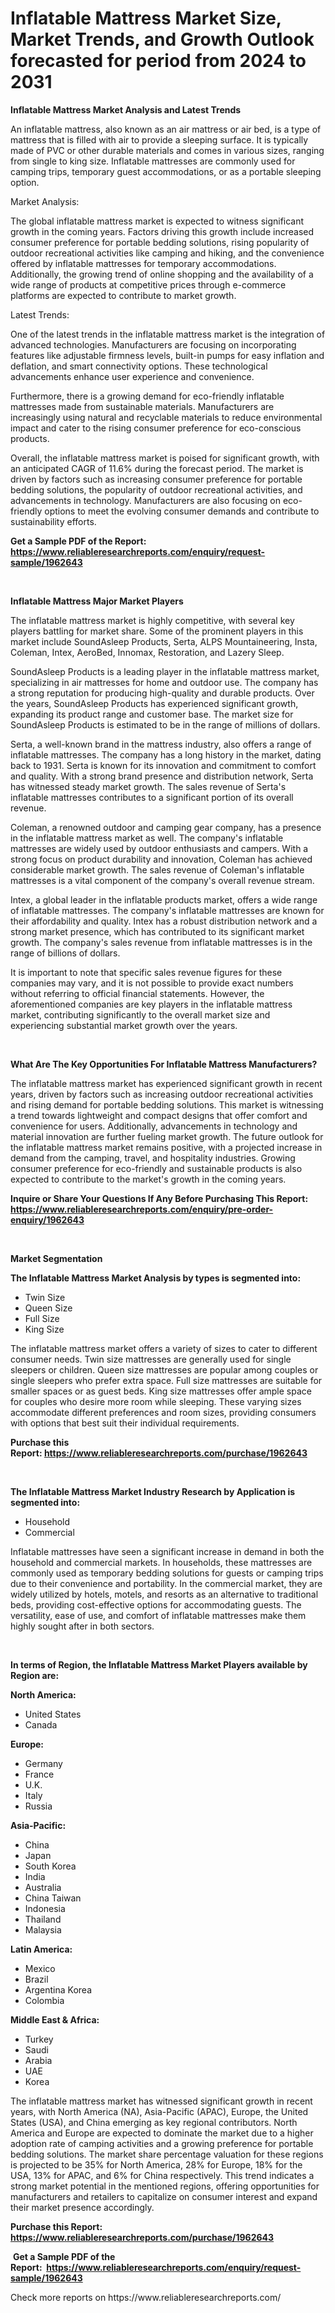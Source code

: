 <p><h1>Inflatable Mattress Market Size, Market Trends, and Growth Outlook forecasted for period from 2024 to 2031</h1></p><p><strong>Inflatable Mattress Market Analysis and Latest Trends</strong></p>
<p><p>An inflatable mattress, also known as an air mattress or air bed, is a type of mattress that is filled with air to provide a sleeping surface. It is typically made of PVC or other durable materials and comes in various sizes, ranging from single to king size. Inflatable mattresses are commonly used for camping trips, temporary guest accommodations, or as a portable sleeping option.</p><p>Market Analysis:</p><p>The global inflatable mattress market is expected to witness significant growth in the coming years. Factors driving this growth include increased consumer preference for portable bedding solutions, rising popularity of outdoor recreational activities like camping and hiking, and the convenience offered by inflatable mattresses for temporary accommodations. Additionally, the growing trend of online shopping and the availability of a wide range of products at competitive prices through e-commerce platforms are expected to contribute to market growth.</p><p>Latest Trends:</p><p>One of the latest trends in the inflatable mattress market is the integration of advanced technologies. Manufacturers are focusing on incorporating features like adjustable firmness levels, built-in pumps for easy inflation and deflation, and smart connectivity options. These technological advancements enhance user experience and convenience.</p><p>Furthermore, there is a growing demand for eco-friendly inflatable mattresses made from sustainable materials. Manufacturers are increasingly using natural and recyclable materials to reduce environmental impact and cater to the rising consumer preference for eco-conscious products.</p><p>Overall, the inflatable mattress market is poised for significant growth, with an anticipated CAGR of 11.6% during the forecast period. The market is driven by factors such as increasing consumer preference for portable bedding solutions, the popularity of outdoor recreational activities, and advancements in technology. Manufacturers are also focusing on eco-friendly options to meet the evolving consumer demands and contribute to sustainability efforts.</p></p>
<p><strong>Get a Sample PDF of the Report:&nbsp; <a href="https://www.reliableresearchreports.com/enquiry/request-sample/1962643">https://www.reliableresearchreports.com/enquiry/request-sample/1962643</a></strong></p>
<p>&nbsp;</p>
<p><strong>Inflatable Mattress Major Market Players</strong></p>
<p><p>The inflatable mattress market is highly competitive, with several key players battling for market share. Some of the prominent players in this market include SoundAsleep Products, Serta, ALPS Mountaineering, Insta, Coleman, Intex, AeroBed, Innomax, Restoration, and Lazery Sleep.</p><p>SoundAsleep Products is a leading player in the inflatable mattress market, specializing in air mattresses for home and outdoor use. The company has a strong reputation for producing high-quality and durable products. Over the years, SoundAsleep Products has experienced significant growth, expanding its product range and customer base. The market size for SoundAsleep Products is estimated to be in the range of millions of dollars.</p><p>Serta, a well-known brand in the mattress industry, also offers a range of inflatable mattresses. The company has a long history in the market, dating back to 1931. Serta is known for its innovation and commitment to comfort and quality. With a strong brand presence and distribution network, Serta has witnessed steady market growth. The sales revenue of Serta's inflatable mattresses contributes to a significant portion of its overall revenue.</p><p>Coleman, a renowned outdoor and camping gear company, has a presence in the inflatable mattress market as well. The company's inflatable mattresses are widely used by outdoor enthusiasts and campers. With a strong focus on product durability and innovation, Coleman has achieved considerable market growth. The sales revenue of Coleman's inflatable mattresses is a vital component of the company's overall revenue stream.</p><p>Intex, a global leader in the inflatable products market, offers a wide range of inflatable mattresses. The company's inflatable mattresses are known for their affordability and quality. Intex has a robust distribution network and a strong market presence, which has contributed to its significant market growth. The company's sales revenue from inflatable mattresses is in the range of billions of dollars.</p><p>It is important to note that specific sales revenue figures for these companies may vary, and it is not possible to provide exact numbers without referring to official financial statements. However, the aforementioned companies are key players in the inflatable mattress market, contributing significantly to the overall market size and experiencing substantial market growth over the years.</p></p>
<p>&nbsp;</p>
<p><strong>What Are The Key Opportunities For Inflatable Mattress Manufacturers?</strong></p>
<p><p>The inflatable mattress market has experienced significant growth in recent years, driven by factors such as increasing outdoor recreational activities and rising demand for portable bedding solutions. This market is witnessing a trend towards lightweight and compact designs that offer comfort and convenience for users. Additionally, advancements in technology and material innovation are further fueling market growth. The future outlook for the inflatable mattress market remains positive, with a projected increase in demand from the camping, travel, and hospitality industries. Growing consumer preference for eco-friendly and sustainable products is also expected to contribute to the market's growth in the coming years.</p></p>
<p><strong>Inquire or Share Your Questions If Any Before Purchasing This Report: <a href="https://www.reliableresearchreports.com/enquiry/pre-order-enquiry/1962643">https://www.reliableresearchreports.com/enquiry/pre-order-enquiry/1962643</a></strong></p>
<p>&nbsp;</p>
<p><strong>Market Segmentation</strong></p>
<p><strong>The Inflatable Mattress Market Analysis by types is segmented into:</strong></p>
<p><ul><li>Twin Size</li><li>Queen Size</li><li>Full Size</li><li>King Size</li></ul></p>
<p><p>The inflatable mattress market offers a variety of sizes to cater to different consumer needs. Twin size mattresses are generally used for single sleepers or children. Queen size mattresses are popular among couples or single sleepers who prefer extra space. Full size mattresses are suitable for smaller spaces or as guest beds. King size mattresses offer ample space for couples who desire more room while sleeping. These varying sizes accommodate different preferences and room sizes, providing consumers with options that best suit their individual requirements.</p></p>
<p><strong>Purchase this Report:&nbsp;<a href="https://www.reliableresearchreports.com/purchase/1962643">https://www.reliableresearchreports.com/purchase/1962643</a></strong></p>
<p>&nbsp;</p>
<p><strong>The Inflatable Mattress Market Industry Research by Application is segmented into:</strong></p>
<p><ul><li>Household</li><li>Commercial</li></ul></p>
<p><p>Inflatable mattresses have seen a significant increase in demand in both the household and commercial markets. In households, these mattresses are commonly used as temporary bedding solutions for guests or camping trips due to their convenience and portability. In the commercial market, they are widely utilized by hotels, motels, and resorts as an alternative to traditional beds, providing cost-effective options for accommodating guests. The versatility, ease of use, and comfort of inflatable mattresses make them highly sought after in both sectors.</p></p>
<p>&nbsp;</p>
<p><strong>In terms of Region, the Inflatable Mattress Market Players available by Region are:</strong></p>
<p>
    <p> <strong> North America: </strong>
        <ul>
            <li>United States</li>
            <li>Canada</li>
        </ul>
        </p> 
    <p> <strong> Europe: </strong>
        <ul>
            <li>Germany</li>
            <li>France</li>
            <li>U.K.</li>
            <li>Italy</li>
            <li>Russia</li>
        </ul>
        </p> 
    <p> <strong> Asia-Pacific: </strong>
        <ul>
            <li>China</li>
            <li>Japan</li>
            <li>South Korea</li>
            <li>India</li>
            <li>Australia</li>
            <li>China Taiwan</li>
            <li>Indonesia</li>
            <li>Thailand</li>
            <li>Malaysia</li>
        </ul>
        </p> 
    <p> <strong> Latin America: </strong>
        <ul>
            <li>Mexico</li>
            <li>Brazil</li>
            <li>Argentina Korea</li>
            <li>Colombia</li>
        </ul>
        </p> 
    <p> <strong> Middle East & Africa: </strong>
        <ul>
            <li>Turkey</li>
            <li>Saudi</li>
            <li>Arabia</li>
            <li>UAE</li>
            <li>Korea</li>
        </ul>
    </p>
    </p>
<p><p>The inflatable mattress market has witnessed significant growth in recent years, with North America (NA), Asia-Pacific (APAC), Europe, the United States (USA), and China emerging as key regional contributors. North America and Europe are expected to dominate the market due to a higher adoption rate of camping activities and a growing preference for portable bedding solutions. The market share percentage valuation for these regions is projected to be 35% for North America, 28% for Europe, 18% for the USA, 13% for APAC, and 6% for China respectively. This trend indicates a strong market potential in the mentioned regions, offering opportunities for manufacturers and retailers to capitalize on consumer interest and expand their market presence accordingly.</p></p>
<p><strong>Purchase this Report: <a href="https://www.reliableresearchreports.com/purchase/1962643">https://www.reliableresearchreports.com/purchase/1962643</a></strong></p>
<p>&nbsp;<strong>Get a Sample PDF of the Report:&nbsp;&nbsp;<a href="https://www.reliableresearchreports.com/enquiry/request-sample/1962643">https://www.reliableresearchreports.com/enquiry/request-sample/1962643</a></strong></p>
<p><strong></strong></p>
<p>Check more reports on https://www.reliableresearchreports.com/</p>